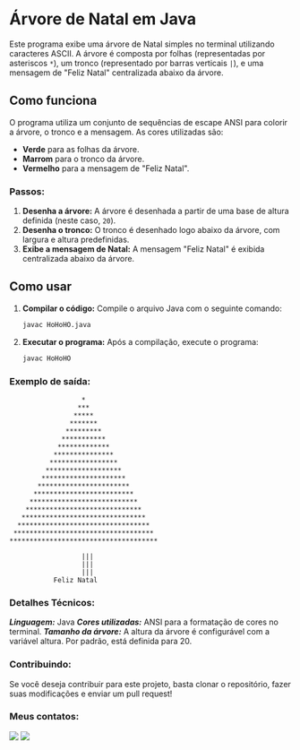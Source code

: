 # Árvore de Natal em Java

Este programa exibe uma árvore de Natal simples no terminal utilizando caracteres ASCII. A árvore é composta por folhas (representadas por asteriscos `*`), um tronco (representado por barras verticais `|`), e uma mensagem de "Feliz Natal" centralizada abaixo da árvore.

## Como funciona

O programa utiliza um conjunto de sequências de escape ANSI para colorir a árvore, o tronco e a mensagem. As cores utilizadas são:

- **Verde** para as folhas da árvore.
- **Marrom** para o tronco da árvore.
- **Vermelho** para a mensagem de "Feliz Natal".

### Passos:

1. **Desenha a árvore:** A árvore é desenhada a partir de uma base de altura definida (neste caso, `20`).
2. **Desenha o tronco:** O tronco é desenhado logo abaixo da árvore, com largura e altura predefinidas.
3. **Exibe a mensagem de Natal:** A mensagem "Feliz Natal" é exibida centralizada abaixo da árvore.

## Como usar

1. **Compilar o código:** Compile o arquivo Java com o seguinte comando:
   ```bash
   javac HoHoHO.java


2. **Executar o programa:** Após a compilação, execute o programa:
   ```bash
   javac HoHoHO
   
### Exemplo de saída:

                      *
                     ***
                    *****
                   *******
                  *********
                 ***********
                *************
               ***************
              *****************
             *******************
            *********************
           ***********************
          *************************
         ***************************
        *****************************
       *******************************
      *********************************
     ***********************************
    *************************************
  
                      |||
                      |||
                      |||
               Feliz Natal

### Detalhes Técnicos:

***Linguagem:*** Java
***Cores utilizadas:*** ANSI para a formatação de cores no terminal.
***Tamanho da árvore:*** A altura da árvore é configurável com a variável altura. Por padrão, está definida para 20.

### Contribuindo:
Se você deseja contribuir para este projeto, basta clonar o repositório, fazer suas modificações e enviar um pull request!

### Meus contatos:

<div> 
    <a href = "mailto:costapietra@gmail.com"><img loading="lazy" src="https://img.shields.io/badge/Gmail-D14836?style=for-the-badge&logo=gmail&logoColor=white" target="_blank"></a>
    <a href="https://www.linkedin.com/in/almeidapietra" target="_blank"><img loading="lazy" src="https://img.shields.io/badge/-LinkedIn-%230077B5?style=for-the-badge&logo=linkedin&logoColor=white" target="_blank"></a>   
</div>

